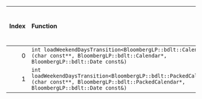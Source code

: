 |   Index | Function                                                                                                                                             |   Difference in number of lines |   Function size difference in bytes | Disassembly                                                             |   Number of lines in `assume` build |   Number of bytes in `assume` build |   Number of lines in `none` build |   Number of bytes in `none` build |
|--------:|:-----------------------------------------------------------------------------------------------------------------------------------------------------|--------------------------------:|------------------------------------:|:------------------------------------------------------------------------|------------------------------------:|------------------------------------:|----------------------------------:|----------------------------------:|
|       0 | `int loadWeekendDaysTransition<BloombergLP::bdlt::Calendar>(char const**, BloombergLP::bdlt::Calendar*, BloombergLP::bdlt::Date const&)`             |                               3 |                                  16 | [Assumed](0.assume.s.txt), [Ignored](0.none.s.txt), [Diff](0.diff.html) |                                 272 |                             4526992 |                               256 |                           4526912 |
|       1 | `int loadWeekendDaysTransition<BloombergLP::bdlt::PackedCalendar>(char const**, BloombergLP::bdlt::PackedCalendar*, BloombergLP::bdlt::Date const&)` |                               1 |                                   0 | [Assumed](1.assume.s.txt), [Ignored](1.none.s.txt), [Diff](1.diff.html) |                                 256 |                             4527728 |                               256 |                           4527632 |